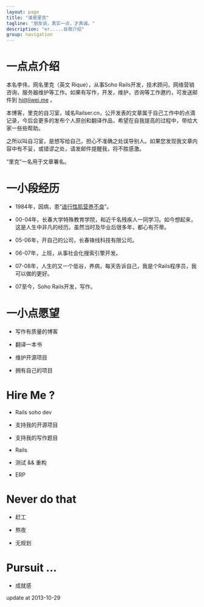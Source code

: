 ```yaml
---
layout: page
title: "谁是里克"
tagline: "朋友说，真实一点，才真诚。"
description: "er.....自我介绍"
group: navigation
---
```


# 一点点介绍

本名李伟，网名里克（英文 Rique），从事Soho Rails开发，技术顾问，网络营销咨询，服务器维护等工作。如果有写作，开发，维护，咨询等工作邀约，可发送邮件到 hi@liwei.me 。

本博客，里克的自习室，域名Railser.cn，公开发表的文章属于自己工作中的点滴记录，今后会更多的发布个人原创和翻译作品，希望在自我提高的过程中，带给大家一些些帮助。

之所以叫自习室，是想写给自己，担心不准确之处误导别人。如果您发现我文章内容中有不妥，或错谬之处，请发邮件提醒我，将不胜感激。

“里克”一名用于文章署名。

# 一小段经历

* 1984年，因病，患“[进行性肌营养不良](http://baike.baidu.com/view/443936.htm)”。

* 00-04年，长春大学特殊教育学院，和近千名残疾人一同学习。如今想起来，这是人生中非凡的经历。虽然当时及毕业后很多年，都心有芥蒂。

* 05-06年，开自己的公司，长春锋线科技有限公司。

* 06-07年，上班，从事社会化搜索引擎开发。

* 07-08年，人生的又一个低谷，养病，每天告诉自己，我是个Rails程序员，我可以做的更好。

* 07至今，Soho Rails开发，写作。

# 一小点愿望

* 写作有质量的博客

* 翻译一本书

* 维护开源项目

* 拥有自己的项目

# Hire Me ?

* Rails soho dev

* 支持我的开源项目

* 支持我的写作题目

* Rails

* 测试 && 重构

* ERP

# Never do that

* 赶工

* 熬夜

* 无规划

# Pursuit ...

* 成就感


update at 2013-10-29